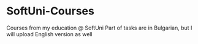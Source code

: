 # SoftUni-Courses
Courses from my education @ SoftUni
Part of tasks are in Bulgarian, but I will upload English version as well
